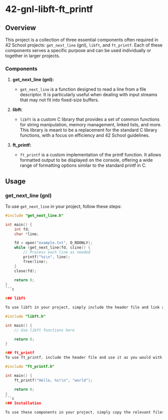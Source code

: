 # 42-gnl-libft-ft_printf

## Overview

This project is a collection of three essential components often required in 42 School projects: `get_next_line` (gnl), `libft`, and `ft_printf`. Each of these components serves a specific purpose and can be used individually or together in larger projects.

### Components

1. **get_next_line (gnl):**
   - `get_next_line` is a function designed to read a line from a file descriptor. It is particularly useful when dealing with input streams that may not fit into fixed-size buffers.

2. **libft:**
   - `libft` is a custom C library that provides a set of common functions for string manipulation, memory management, linked lists, and more. This library is meant to be a replacement for the standard C library functions, with a focus on efficiency and 42 School guidelines.

3. **ft_printf:**
   - `ft_printf` is a custom implementation of the printf function. It allows formatted output to be displayed on the console, offering a wide range of formatting options similar to the standard printf in C.

## Usage

### get_next_line (gnl)

To use `get_next_line` in your project, follow these steps:

```c
#include "get_next_line.h"

int main() {
    int fd;
    char *line;

    fd = open("example.txt", O_RDONLY);
    while (get_next_line(fd, &line)) {
        // Process each line as needed
        printf("%s\n", line);
        free(line);
    }
    close(fd);

    return 0;
}
´´´c

### libft

To use libft in your project, simply include the header file and link against the library:

#include "libft.h"

int main() {
    // Use libft functions here

    return 0;
}

### ft_printf
To use ft_printf, include the header file and use it as you would with the standard printf:

#include "ft_printf.h"

int main() {
    ft_printf("Hello, %s!\n", "world");

    return 0;
}
```c
### Installation

To use these components in your project, simply copy the relevant files into your project directory and include the corresponding header files in your source code.
